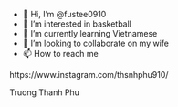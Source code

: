 - 👋 Hi, I’m @fustee0910
- 👀 I’m interested in basketball
- 🌱 I’m currently learning Vietnamese
- 💞️ I’m looking to collaborate on my wife
- 📫 How to reach me 
<!---
fustee0910/fustee0910 is a ✨ special ✨ repository because its `README.md` (this file) appears on your GitHub profile.
You can click the Preview link to take a look at your changes.
---> https://www.instagram.com/thsnhphu910/
Truong Thanh Phu 
